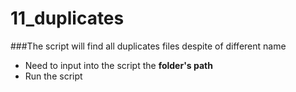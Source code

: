 # 11_duplicates

###The script will find all duplicates files despite of different name

- Need to input into the script the **folder's path**
- Run the script